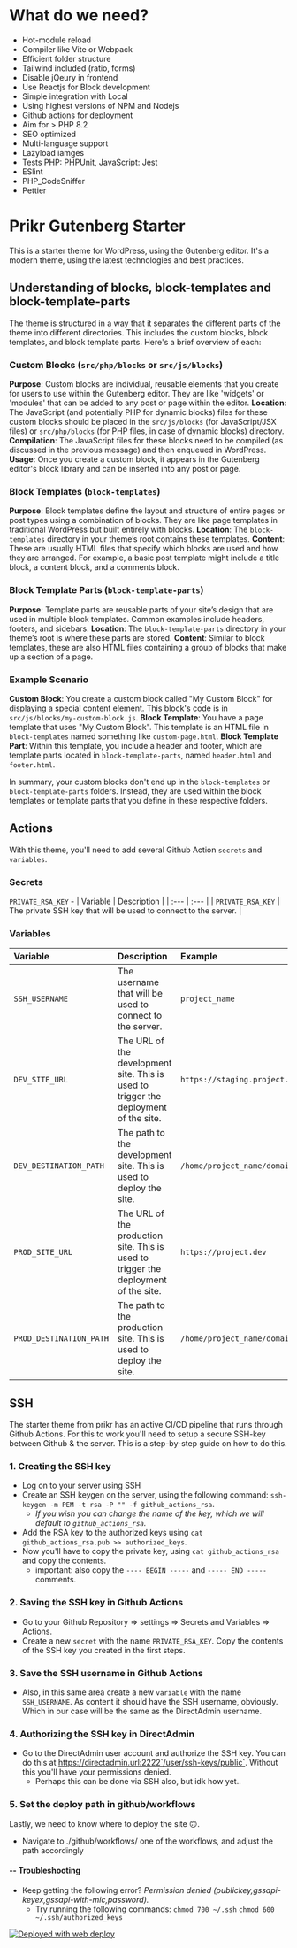 # What do we need?
- Hot-module reload
- Compiler like Vite or Webpack
- Efficient folder structure
- Tailwind included (ratio, forms)
- Disable jQeury in frontend
- Use Reactjs for Block development
- Simple integration with Local
- Using highest versions of NPM and Nodejs
- Github actions for deployment
- Aim for > PHP 8.2
- SEO optimized
- Multi-language support
- Lazyload iamges
- Tests PHP: PHPUnit, JavaScript: Jest
- ESlint
- PHP_CodeSniffer
- Pettier

# Prikr Gutenberg Starter
This is a starter theme for WordPress, using the Gutenberg editor. It's a modern theme, using the latest technologies and best practices.

## Understanding of blocks, block-templates and block-template-parts
The theme is structured in a way that it separates the different parts of the theme into different directories. This includes the custom blocks, block templates, and block template parts. Here's a brief overview of each:
### Custom Blocks (`src/php/blocks` or `src/js/blocks`)
**Purpose**: Custom blocks are individual, reusable elements that you create for users to use within the Gutenberg editor. They are like 'widgets' or 'modules' that can be added to any post or page within the editor.
**Location**: The JavaScript (and potentially PHP for dynamic blocks) files for these custom blocks should be placed in the `src/js/blocks` (for JavaScript/JSX files) or `src/php/blocks` (for PHP files, in case of dynamic blocks) directory.
**Compilation**: The JavaScript files for these blocks need to be compiled (as discussed in the previous message) and then enqueued in WordPress.
**Usage**: Once you create a custom block, it appears in the Gutenberg editor's block library and can be inserted into any post or page.

### Block Templates (`block-templates`)
**Purpose**: Block templates define the layout and structure of entire pages or post types using a combination of blocks. They are like page templates in traditional WordPress but built entirely with blocks.
**Location**: The `block-templates` directory in your theme’s root contains these templates.
**Content**: These are usually HTML files that specify which blocks are used and how they are arranged. For example, a basic post template might include a title block, a content block, and a comments block.

### Block Template Parts (`block-template-parts`)
**Purpose**: Template parts are reusable parts of your site’s design that are used in multiple block templates. Common examples include headers, footers, and sidebars.
**Location**: The `block-template-parts` directory in your theme’s root is where these parts are stored.
**Content**: Similar to block templates, these are also HTML files containing a group of blocks that make up a section of a page.

### Example Scenario
**Custom Block**: You create a custom block called "My Custom Block" for displaying a special content element. This block's code is in `src/js/blocks/my-custom-block.js`.
**Block Template**: You have a page template that uses "My Custom Block". This template is an HTML file in `block-templates` named something like `custom-page.html`.
**Block Template Part**: Within this template, you include a header and footer, which are template parts located in `block-template-parts`, named `header.html` and `footer.html`.


In summary, your custom blocks don't end up in the `block-templates` or `block-template-parts` folders. Instead, they are used within the block templates or template parts that you define in these respective folders.

## Actions
With this theme, you'll need to add several Github Action `secrets` and `variables`.

### Secrets
`PRIVATE_RSA_KEY` - 
| Variable             | Description |
| :---                 | :---        |
| `PRIVATE_RSA_KEY`    | The private SSH key that will be used to connect to the server. |

### Variables
| Variable          | Description | Example     |
| :---              | :---        | :---        |
| `SSH_USERNAME`    | The username that will be used to connect to the server.       | `project_name`  |
| `DEV_SITE_URL`    | The URL of the development site. This is used to trigger the deployment of the site.        | `https://staging.project.dev`  |
| `DEV_DESTINATION_PATH` | The path to the development site. This is used to deploy the site.        | `/home/project_name/domains/staging.project.dev/public_html`   |
| `PROD_SITE_URL`   | The URL of the production site. This is used to trigger the deployment of the site.        | `https://project.dev`   |
| `PROD_DESTINATION_PATH` | The path to the production site. This is used to deploy the site.        | `/home/project_name/domains/project.dev/public_html`   |


## SSH
The starter theme from prikr has an active CI/CD pipeline that runs through Github Actions. For this to work you'll need to setup a secure SSH-key between Github & the server. This is a step-by-step guide on how to do this.

### 1. Creating the SSH key
- Log on to your server using SSH
- Create an SSH keygen on the server, using the following command: `ssh-keygen -m PEM -t rsa -P "" -f github_actions_rsa`.
  - _If you wish you can change the name of the key, which we will default to `github_actions_rsa`._
- Add the RSA key to the authorized keys using `cat github_actions_rsa.pub >> authorized_keys`.
- Now you'll have to copy the private key, using `cat github_actions_rsa` and copy the contents.
  - important: also copy the `---- BEGIN -----` and `----- END -----` comments.

### 2. Saving the SSH key in Github Actions
- Go to your Github Repository => settings => Secrets and Variables => Actions.
- Create a new `secret` with the name `PRIVATE_RSA_KEY`. Copy the contents of the SSH key you created in the first steps.

### 3. Save the SSH username in Github Actions
- Also, in this same area create a new `variable` with the name `SSH_USERNAME`. As content it should have the SSH username, obviously. Which in our case will be the same as the DirectAdmin username.

### 4. Authorizing the SSH key in DirectAdmin
- Go to the DirectAdmin user account and authorize the SSH key. You can do this at https://directadmin.url:2222`/user/ssh-keys/public`. Without this you'll have your permissions denied.
  - Perhaps this can be done via SSH also, but idk how yet..

### 5. Set the deploy path in github/workflows
Lastly, we need to know where to deploy the site 🙃.
- Navigate to ./github/workflows/ one of the workflows, and adjust the path accordingly

#### -- Troubleshooting
- Keep getting the following error? _Permission denied (publickey,gssapi-keyex,gssapi-with-mic,password)._
  - Try running the following commands:
    `chmod 700 ~/.ssh`
    `chmod 600 ~/.ssh/authorized_keys`

[<img alt="Deployed with web deploy" src="https://img.shields.io/badge/Deployed With-web deploy-%3CCOLOR%3E?style=for-the-badge&color=0077b6">](https://github.com/SamKirkland/web-deploy)
